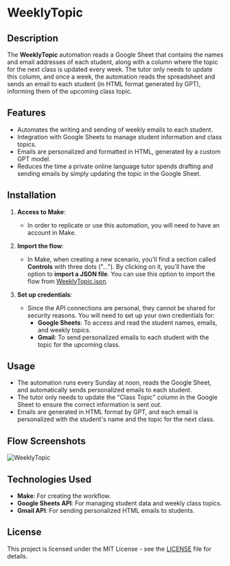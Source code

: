 # WeeklyTopic

## Description

The **WeeklyTopic** automation reads a Google Sheet that contains the names and email addresses of each student, along with a column where the topic for the next class is updated every week. The tutor only needs to update this column, and once a week, the automation reads the spreadsheet and sends an email to each student (in HTML format generated by GPT), informing them of the upcoming class topic.

## Features

- Automates the writing and sending of weekly emails to each student.
- Integration with Google Sheets to manage student information and class topics.
- Emails are personalized and formatted in HTML, generated by a custom GPT model.
- Reduces the time a private online language tutor spends drafting and sending emails by simply updating the topic in the Google Sheet.

## Installation

1. **Access to Make**:
   - In order to replicate or use this automation, you will need to have an account in Make.

2. **Import the flow**:
   - In Make, when creating a new scenario, you'll find a section called **Controls** with three dots ("..."). By clicking on it, you'll have the option to **import a JSON file**. You can use this option to import the flow from [WeeklyTopic.json](./flow/WeeklyTopic.json).

3. **Set up credentials**:
   - Since the API connections are personal, they cannot be shared for security reasons. You will need to set up your own credentials for:
     - **Google Sheets**: To access and read the student names, emails, and weekly topics.
     - **Gmail**: To send personalized emails to each student with the topic for the upcoming class.

## Usage

- The automation runs every Sunday at noon, reads the Google Sheet, and automatically sends personalized emails to each student.
- The tutor only needs to update the "Class Topic" column in the Google Sheet to ensure the correct information is sent out.
- Emails are generated in HTML format by GPT, and each email is personalized with the student's name and the topic for the next class.

## Flow Screenshots

![WeeklyTopic](https://github.com/user-attachments/assets/d866d137-4cea-45e7-84e2-8225078287a1)


## Technologies Used

- **Make**: For creating the workflow.
- **Google Sheets API**: For managing student data and weekly class topics.
- **Gmail API**: For sending personalized HTML emails to students.

## License

This project is licensed under the MIT License - see the [LICENSE](./LICENSE) file for details.
